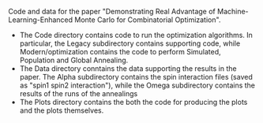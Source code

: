 Code and data for the paper "Demonstrating Real Advantage of Machine-Learning-Enhanced Monte Carlo for Combinatorial Optimization".

- The Code directory contains code to run the optimization algorithms. In particular, the Legacy subdirectory contains supporting code, while Modern/optimization contains the code to perform Simulated, Population and Global Annealing.
- The Data directory conntains the data supporting the results in the paper. The Alpha subdirectory contains the spin interaction files (saved as "spin1 spin2 interaction"), while the Omega subdirectory contains the results of the runs of the annealings
- The Plots directory contains the both the code for producing the plots and the plots themselves.
